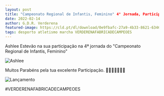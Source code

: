 ```yaml
---
layout: post
title: "Campeonato Regional de Infantis, Feminino" 4° Jornada, Participação da nossa Atleta Ashlee⁩ Estevão
date: 2022-02-14
author: G.D.R. Verderena
featured-image: https://cld.pt/dl/download/0e9fbafc-27a9-4b33-8621-634616c69415/273940251_5250152708350683_8343727218828548044_n.jpg
tags: desporto atletismo marcha VERDERENAFABRICADECAMPEOES
---
```


Ashlee⁩ Estevão na sua participação na 4ª jornada do "Campeonato Regional de Infantis, Feminino"

![Ashlee](https://cld.pt/dl/download/0e9fbafc-27a9-4b33-8621-634616c69415/273940251_5250152708350683_8343727218828548044_n.jpg)

Muitos Parabéns pela tua excelente Participação. 🥈💪💪💪👏👏👏

![Lançamento](https://cld.pt/dl/download/7ac0d81e-6710-48eb-baa2-fb93292a751f/274015135_5250153641683923_5667359755027609180_n.jpg)

#VERDERENAFABRICADECAMPEOES
